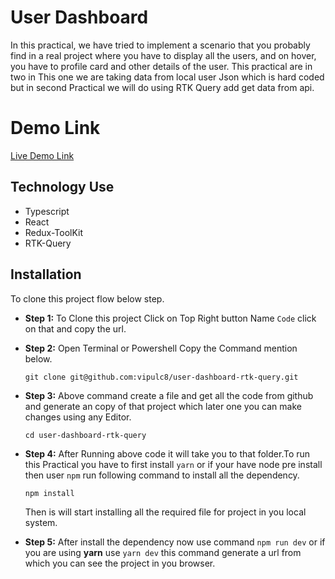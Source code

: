 # User Dashboard 
In this practical, we have tried to implement a scenario that you probably find in a real project where you have to display all the users, and on hover, you have to profile card and other details of the user. This practical are in two in This one we are taking data from local user Json which is hard coded but in second Practical we will do using RTK Query add get data from api.
 
 # Demo Link
 [Live Demo Link](https://master--cheerful-sunflower-4f04ed.netlify.app/)

## Technology Use
- Typescript
- React
- Redux-ToolKit
- RTK-Query

## Installation 
To clone this project flow below step.
- **Step 1:** To Clone this project Click on Top Right button Name ```Code``` click on that and copy the url.
- **Step 2:** Open Terminal or Powershell Copy the Command mention below.
  ```
  git clone git@github.com:vipulc8/user-dashboard-rtk-query.git
  ```
- **Step 3:** Above command create a file and get all the code from github and generate an copy of that project which later one you can make changes using any Editor. 
   ```
   cd user-dashboard-rtk-query
   ```
 - **Step 4:** After Running above code it will take you to that folder.To run this Practical you have to first install ```yarn``` or  if your have node pre install then user ```npm``` run following command to install all the dependency.
   ```
   npm install
   ```
   Then is will start installing all the required file for project in you local system.
   
 - **Step 5:** After install the dependency now use command ```npm run dev``` or if you are using **yarn** use ```yarn dev``` this command generate a url from which you can see the project in you browser.

   
